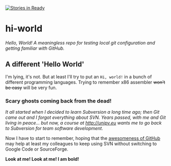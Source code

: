[![Stories in Ready](https://badge.waffle.io/lczx/hi-world.png?label=ready&title=Ready)](https://waffle.io/lczx/hi-world)
# hi-world
_Hello, World! A meaningless repo for testing local git configuration and getting familiar with GitHub._

A different 'Hello World'
-------------------------
I'm lying, it's not. But at least I'll try to put an `Hi, world!` in a bunch of different programming languages.
Trying to remember x86 assembler ~~won't be easy~~ will be very fun.

### Scary ghosts coming back from the dead!
*It all started when I decided to learn Subversion a long time ago; then Git came out and I forgot everything about SVN.
Years passed, with me and Git living in peace... but now, a course at http://unipv.eu wants me to go back to Subversion for team software development.*

Now I have to start to remember, hoping that the [awesomeness of GitHub](https://github.com/blog/1178-collaborating-on-github-with-subversion) may help at least my colleagues to keep using SVN without switching to Google Code or SourceForge.

**Look at me! Look at me! I am bold!**
